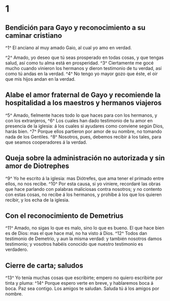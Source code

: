 # 1 
## Bendición para Gayo y reconocimiento a su caminar cristiano
^1^ El anciano al muy amado Gaio, al cual yo amo en verdad.

^2^ Amado, yo deseo que tú seas prosperado en todas cosas, y que tengas salud, así como tu alma está en prosperidad. 
^3^ Ciertamente me gocé mucho cuando vinieron los hermanos y dieron testimonio de tu verdad, así como tú andas en la verdad. 
^4^ No tengo yo mayor gozo que éste, el oir que mis hijos andan en la verdad.

## Alabe el amor fraternal de Gayo y recomiende la hospitalidad a los maestros y hermanos viajeros
^5^ Amado, fielmente haces todo lo que haces para con los hermanos, y con los extranjeros, 
^6^ Los cuales han dado testimonio de tu amor en presencia de la iglesia: á los cuales si ayudares como conviene según Dios, harás bien. 
^7^ Porque ellos partieron por amor de su nombre, no tomando nada de los Gentiles. 
^8^ Nosotros, pues, debemos recibir á los tales, para que seamos cooperadores á la verdad.

## Queja sobre la administración no autorizada y sin amor de Diotrephes
^9^ Yo he escrito á la iglesia: mas Diótrefes, que ama tener el primado entre ellos, no nos recibe. 
^10^ Por esta causa, si yo viniere, recordaré las obras que hace parlando con palabras maliciosas contra nosotros; y no contento con estas cosas, no recibe á los hermanos, y prohibe á los que los quieren recibir, y los echa de la iglesia.

## Con el reconocimiento de Demetrius
^11^ Amado, no sigas lo que es malo, sino lo que es bueno. El que hace bien es de Dios: mas el que hace mal, no ha visto á Dios. 
^12^ Todos dan testimonio de Demetrio, y aun la misma verdad: y también nosotros damos testimonio; y vosotros habéis conocido que nuestro testimonio es verdadero.

## Cierre de carta; saludos
^13^ Yo tenía muchas cosas que escribirte; empero no quiero escribirte por tinta y pluma: 
^14^ Porque espero verte en breve, y hablaremos boca á boca. Paz sea contigo. Los amigos te saludan. Saluda tú á los amigos por nombre. 